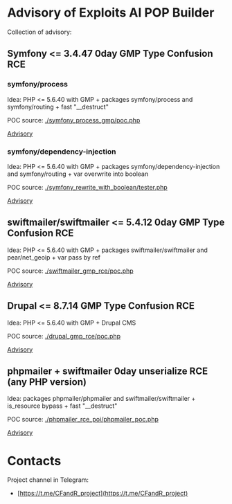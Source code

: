 # Advisory of Exploits AI POP Builder

Collection of advisory:
## Symfony <= 3.4.47 0day GMP Type Confusion RCE

### symfony/process 
Idea:
PHP <= 5.6.40 with GMP + packages symfony/process and symfony/routing + fast "\__destruct"

POC source: [./symfony_process_gmp/poc.php](./symfony_process_gmp/poc.php)

[Advisory](./symfony_process_gmp/symfony_0day_GMP_exploit.md)

### symfony/dependency-injection
Idea:
PHP <= 5.6.40 with GMP + packages symfony/dependency-injection and symfony/routing + var overwrite into boolean 

POC source: [./symfony_rewrite_with_boolean/tester.php](./symfony_rewrite_with_boolean/tester.php)

[Advisory](./symfony_rewrite_with_boolean/rewrite_with_boolean_gmp.md)

## swiftmailer/swiftmailer <= 5.4.12 0day GMP Type Confusion RCE
Idea:
PHP <= 5.6.40 with GMP + packages swiftmailer/swiftmailer and pear/net_geoip + var pass by ref

POC source: [./swiftmailer_gmp_rce/poc.php](./swiftmailer_gmp_rce/poc.php)

[Advisory](./swiftmailer_gmp_rce/swiftmailer_0day_GMP_exploit.md)

## Drupal <= 8.7.14 GMP Type Confusion RCE
Idea:
PHP <= 5.6.40 with GMP + Drupal CMS

POC source: [./drupal_gmp_rce/poc.php](./drupal_gmp_rce/poc.php)

[Advisory](./drupal_gmp_rce/drupal_gmp_unserialize_rce.md)

## phpmailer + swiftmailer 0day unserialize RCE (any PHP version)
Idea:
packages phpmailer/phpmailer and swiftmailer/swiftmailer + is_resource bypass + fast "\__destruct"

POC source: [./phpmailer_rce_poi/phpmailer_poc.php](./phpmailer_rce_poi/phpmailer_poc.php)

[Advisory](./phpmailer_rce_poi/phpmailer_unserialize_rce_0day.md)

# Contacts
Project channel in Telegram:
- [https://t.me/CFandR_project](https://t.me/CFandR_project)
